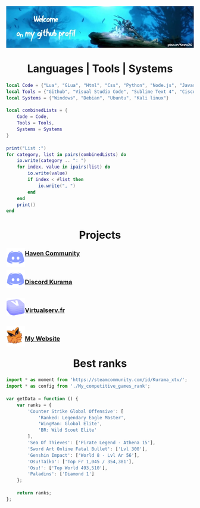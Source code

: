<img align="center" width="1000" src="https://github.com/Kurama250/Kurama250/blob/main/img/ori.jpg">
<h1 align="center">Languages | Tools | Systems</h1>

```lua
local Code = {"Lua", "GLua", "Html", "Css", "Python", "Node.js", "Javascript", "Shell", "Sys-admin"}
local Tools = {"Github", "Visual Studio Code", "Sublime Text 4", "Cisco", "Nginx", "Apache2", "Npm"}
local Systems = {"Windows", "Debian", "Ubuntu", "Kali linux"}

local combinedLists = {
    Code = Code,
    Tools = Tools,
    Systems = Systems
}

print("List :")
for category, list in pairs(combinedLists) do
    io.write(category .. ": ")
    for index, value in ipairs(list) do
        io.write(value)
        if index < #list then
            io.write(", ")
        end
    end
    print()
end
```
<h1 align="center">Projects</h1>
  <img width="50" align="left" src="https://github.com/Kurama250/Kurama250/blob/main/img/discord.png">
    <h3><a href="https://discord.gg/havenfr">Haven Community</a></h3><br>
  <img width="50" align="left" src="https://github.com/Kurama250/Kurama250/blob/main/img/discord.png">
    <h3><a href="https://discord.gg/kurama">Discord Kurama</a></h3><br>
  <img width="50" align="left" src="https://github.com/Kurama250/Kurama250/blob/main/img/virtual.png">
    <h3><a href="https://virtualserv.fr">Virtualserv.fr</a></h3><br>
  <img width="50" align="left" src="https://github.com/Kurama250/Kurama250/blob/main/img/kurama.jpg">
    <h3><a href="https://kurama.info">My Website</a></h3>
<h1 align="center">Best ranks</h1>
  
```js
import * as moment from 'https://steamcommunity.com/id/Kurama_xtv/';
import * as config from './My_competitive_games_rank';

var getData = function () {
    var ranks = {
        'Counter Strike Global Offensive': [
            'Ranked: Legendary Eagle Master',
            'WingMan: Global Elite',
            'BR: Wild Scout Elite'
        ],
        'Sea Of Thieves': ['Pirate Legend - Athena 15'],
        'Sword Art Online Fatal Bullet': ['Lvl 300'],
        'Genshin Impact': ['World 8 - Lvl Ar 56'],
        'Osu!Taiko': ['Top Fr 1,045 / 354,381'],
        'Osu!': ['Top World 493,510'],
        'Paladins': ['Diamond 1']
    };

    return ranks;
};
```
